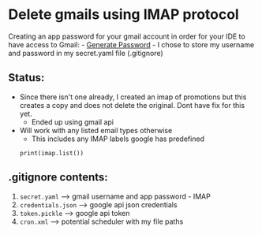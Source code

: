 # Delete gmails using IMAP protocol

Creating an app password for your gmail account in order for your IDE to have access to Gmail:
    - [Generate Password](https://support.google.com/accounts/answer/185833?hl=en)
        - I chose to store my username and password in my secret.yaml file (.gitignore)

## Status: 
- Since there isn't one already, I created an imap of promotions but this creates a copy and does not delete the original. Dont have fix for this yet.
    - Ended up using gmail api
- Will work with any listed email types otherwise 
    - This includes any IMAP labels google has predefined
    ```
    print(imap.list())
    ```
    
## .gitignore contents:
1. `secret.yaml` --> gmail username and app password - IMAP
2. `credentials.json` --> google api json credentials
3. `token.pickle` --> google api token
4. `cron.xml` --> potential scheduler with my file paths 
